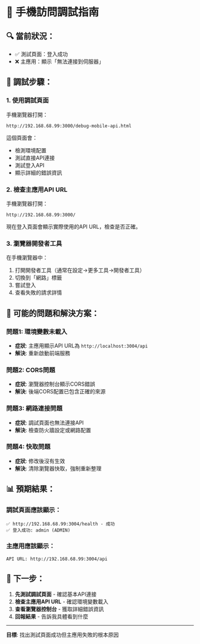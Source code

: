 # 📱 手機訪問調試指南

## 🔍 **當前狀況**：
- ✅ 測試頁面：登入成功
- ❌ 主應用：顯示「無法連接到伺服器」

## 🧪 **調試步驟**：

### 1. **使用調試頁面**
手機瀏覽器打開：
```
http://192.168.68.99:3000/debug-mobile-api.html
```

這個頁面會：
- 檢測環境配置
- 測試直接API連接
- 測試登入API
- 顯示詳細的錯誤資訊

### 2. **檢查主應用API URL**
手機瀏覽器打開：
```
http://192.168.68.99:3000/
```

現在登入頁面會顯示實際使用的API URL，檢查是否正確。

### 3. **瀏覽器開發者工具**
在手機瀏覽器中：
1. 打開開發者工具（通常在設定→更多工具→開發者工具）
2. 切換到「網路」標籤
3. 嘗試登入
4. 查看失敗的請求詳情

## 🔧 **可能的問題和解決方案**：

### **問題1: 環境變數未載入**
- **症狀**: 主應用顯示API URL為 `http://localhost:3004/api`
- **解決**: 重新啟動前端服務

### **問題2: CORS問題**
- **症狀**: 瀏覽器控制台顯示CORS錯誤
- **解決**: 後端CORS配置已包含正確的來源

### **問題3: 網路連接問題**
- **症狀**: 調試頁面也無法連接API
- **解決**: 檢查防火牆設定或網路配置

### **問題4: 快取問題**
- **症狀**: 修改後沒有生效
- **解決**: 清除瀏覽器快取，強制重新整理

## 📊 **預期結果**：

### **調試頁面應該顯示**：
```
✅ http://192.168.68.99:3004/health - 成功
✅ 登入成功: admin (ADMIN)
```

### **主應用應該顯示**：
```
API URL: http://192.168.68.99:3004/api
```

## 🚀 **下一步**：

1. **先測試調試頁面** - 確認基本API連接
2. **檢查主應用API URL** - 確認環境變數載入
3. **查看瀏覽器控制台** - 獲取詳細錯誤資訊
4. **回報結果** - 告訴我具體看到什麼

---
**目標**: 找出測試頁面成功但主應用失敗的根本原因